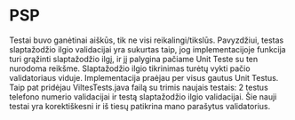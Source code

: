 # PSP
Testai buvo ganėtinai aiškūs, tik ne visi reikalingi/tikslūs. 
Pavyzdžiui, testas slaptažodžio ilgio validacijai yra sukurtas taip, jog implementacijoje funkcija turi grąžinti slaptažodžio ilgį,
ir jį palygina pačiame Unit Teste su ten nurodoma reikšme. Slaptažodžio ilgio tikrinimas turėtų vykti pačio validatoriaus viduje.
Implementacija praėjau per visus gautus Unit Testus.
Taip pat pridėjau ViltesTests.java failą su trimis naujais testais: 2 testus telefono numerio validacijai ir testą slaptažodžio ilgio validacijai.
Šie nauji testai yra korektiškesni ir iš tiesų patikrina mano parašytus validatorius.
